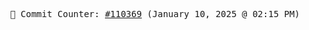 <p align="center">
    <samp>
        📮 Commit Counter: <a href="https://github.com/Javascript-void0/Javascript-void0/commits/main">#110369</a> (January 10, 2025 @ 02:15 PM)
    </samp>
</p>